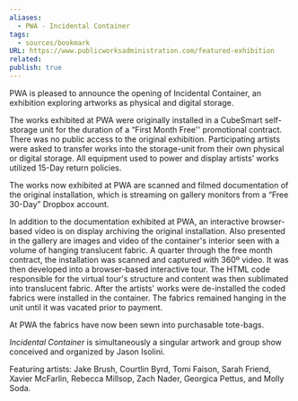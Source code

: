 ```yaml
---
aliases:
  - PWA - Incidental Container
tags:
  - sources/bookmark
URL: https://www.publicworksadministration.com/featured-exhibition
related: 
publish: true
---
```


PWA is pleased to announce the opening of Incidental Container, an exhibition exploring artworks as physical and digital storage.

The works exhibited at PWA were originally installed in a CubeSmart self-storage unit for the duration of a “First Month Free'' promotional contract. There was no public access to the original exhibition. Participating artists were asked to transfer works into the storage-unit from their own physical or digital storage. All equipment used to power and display artists’ works utilized 15-Day return policies. 

The works now exhibited at PWA are scanned and filmed documentation of the original installation, which is streaming on gallery monitors from a “Free 30-Day” Dropbox account. 

 In addition to the documentation exhibited at PWA, an interactive browser-based video is on display archiving the original installation. Also presented in the gallery are images and video of the container's interior seen with a volume of hanging translucent fabric. A quarter through the free month contract, the installation was scanned and captured with 360º video. It was then developed into a browser-based interactive tour. The HTML code responsible for the virtual tour's structure and content was then sublimated into translucent fabric. After the artists' works were de-installed the coded fabrics were installed in the container. The fabrics remained hanging in the unit until it was vacated prior to payment.
 
At PWA the fabrics have now been sewn into purchasable tote-bags.

_Incidental Container_ is simultaneously a singular artwork and group show conceived and organized by Jason Isolini.

Featuring artists: Jake Brush, Courtlin Byrd, Tomi Faison, Sarah Friend, Xavier McFarlin, Rebecca Millsop, Zach Nader, Georgica Pettus, and Molly Soda.